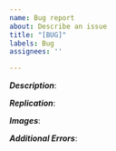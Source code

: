 ```yaml
---
name: Bug report
about: Describe an issue
title: "[BUG]"
labels: Bug
assignees: ''

---
```


***Description***:


***Replication***:


***Images***:


***Additional Errors***:
